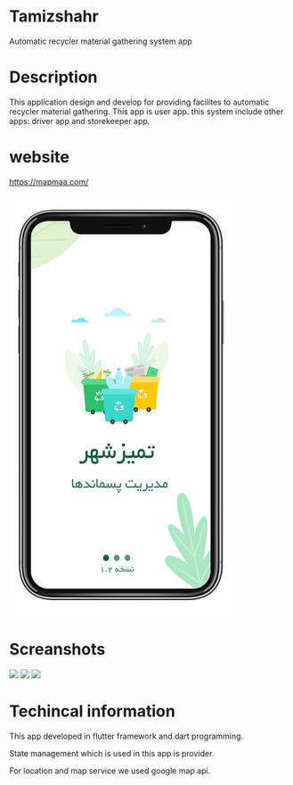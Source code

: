 # Tamizshahr

Automatic recycler material gathering system app

# Description

This application design and develop for providing facilites to automatic recycler material gathering.
This app is user app. this system include other apps: driver app and storekeeper app.

# website 
https://mapmaa.com/

![Mainpage.png](screenshots%2FMainpage.png)
# Screanshots

<img src="screenshots%2Fdevice-2019-07-01-115650.png" style="width: 200px;">    <img src="screenshots%2Fdevice-2019-07-01-115953.jpg" style="width: 200px; ">   <img src="screenshots%2Fdevice-2019-07-01-120055.jpg" style="width: 200px; ">



# Techincal information
This app developed in flutter framework and dart programming.

State management which is used in this app is provider.

For location and map service we used google map api.


# 

